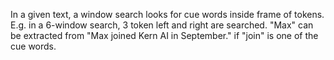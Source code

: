 In a given text, a window search looks for cue words inside frame of tokens. E.g. in a 6-window search, 3 token left and right are searched. "Max" can be extracted from "Max joined Kern AI in September." if "join" is one of the cue words.